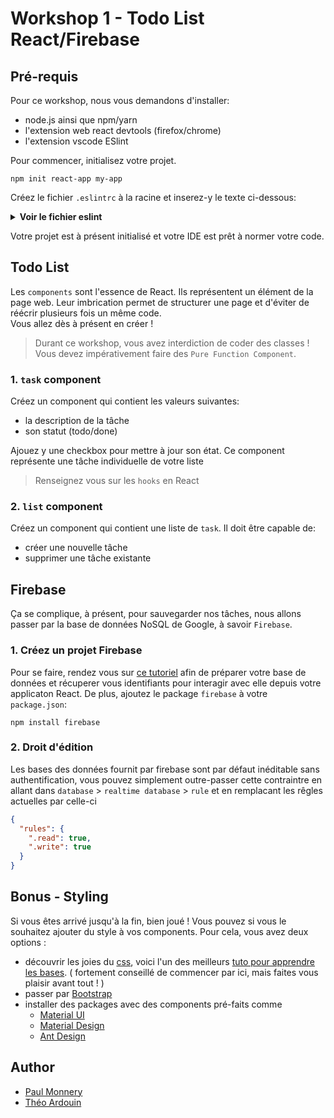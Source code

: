 # Workshop 1 - Todo List React/Firebase

## Pré-requis

Pour ce workshop, nous vous demandons d'installer:
- node.js ainsi que npm/yarn
- l'extension web react devtools (firefox/chrome)
- l'extension vscode ESlint


Pour commencer, initialisez votre projet.
```
npm init react-app my-app
```

Créez le fichier `.eslintrc` à la racine et inserez-y le texte ci-dessous:
<Details><Summary><strong>Voir le fichier eslint</strong></Summary>

```json
{
  "extends": "airbnb",
  "env": {
    "node": true,
    "es6": true,
    "browser": true
  },
  "parser": "babel-eslint",
  "rules": {
    "react/jsx-filename-extension": [
      1,
      {
        "extensions": [
          ".js",
          ".jsx"
        ]
      }
    ]
  }
}
```
</Details>

Votre projet est à présent initialisé et votre IDE est prêt à normer votre code.

## Todo List

Les `components` sont l'essence de React. Ils représentent un élément de la page web. Leur imbrication permet de structurer une page et d'éviter de réécrir plusieurs fois un même code.  
Vous allez dès à présent en créer !
> Durant ce workshop, vous avez interdiction de coder des classes ! Vous devez impérativement faire des `Pure Function Component`.

### 1. `task` component

Créez un component qui contient les valeurs suivantes:
  - la description de la tâche
  - son statut (todo/done)

Ajouez y une checkbox pour mettre à jour son état. Ce component représente une tâche individuelle de votre liste

> Renseignez vous sur les `hooks` en React

### 2. `list` component

Créez un component qui contient une liste de `task`. Il doit être capable de:
- créer une nouvelle tâche
- supprimer une tâche existante


## Firebase

Ça se complique, à présent, pour sauvegarder nos tâches, nous allons passer par la base de données NoSQL de Google, à savoir `Firebase`.

### 1. Créez un projet Firebase

Pour se faire, rendez vous sur [ce tutoriel](https://firebase.google.com/docs/web/setup) afin de préparer votre base de données et récuperer vous identifiants pour interagir avec elle depuis votre applicaton React. De plus, ajoutez le package `firebase` à votre `package.json`:
```
npm install firebase
```

### 2. Droit d'édition

Les bases des données fournit par firebase sont par défaut inéditable sans authentification, vous pouvez simplement outre-passer cette contraintre en allant dans `database` > `realtime database` > `rule` et en remplacant les rêgles actuelles par celle-ci
```json
{
  "rules": {
    ".read": true,
    ".write": true
  }
}
```

## Bonus - Styling
Si vous êtes arrivé jusqu'à la fin, bien joué !
Vous pouvez si vous le souhaitez ajouter du style à vos components. Pour cela, vous avez deux options :
- découvrir les joies du [css](https://malcoded.com/posts/react-component-style/), voici l'un des meilleurs [tuto pour apprendre les bases](https://flexboxfroggy.com/#fr). ( fortement conseillé de commencer par ici, mais faites vous plaisir avant tout ! )
- passer par [Bootstrap](https://getbootstrap.com/)
- installer des packages avec des components pré-faits comme
  - [Material UI](https://material-ui.com/)
  - [Material Design](https://material.io/design/)
  - [Ant Design](https://ant.design/)


## Author
- [Paul Monnery](https://github.com/PaulMonnery/)
- [Théo Ardouin](https://github.com/CrystallizedYou)
